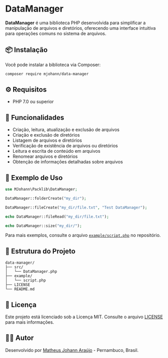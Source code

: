 # DataManager

**DataManager** é uma biblioteca PHP desenvolvida para simplificar a manipulação de arquivos e diretórios, oferecendo uma interface intuitiva para operações comuns no sistema de arquivos.

## 📦 Instalação

Você pode instalar a biblioteca via Composer:

```bash
composer require mjohann/data-manager
```

## ⚙️ Requisitos

- PHP 7.0 ou superior

## 🚀 Funcionalidades

- Criação, leitura, atualização e exclusão de arquivos
- Criação e exclusão de diretórios
- Listagem de arquivos e diretórios
- Verificação de existência de arquivos ou diretórios
- Leitura e escrita de conteúdo em arquivos
- Renomear arquivos e diretórios
- Obtenção de informações detalhadas sobre arquivos

## 🧪 Exemplo de Uso

```php
use MJohann\Packlib\DataManager;

DataManager::folderCreate("my_dir");

DataManager::fileCreate("my_dir/file.txt", "Test DataManager");

echo DataManager::fileRead("my_dir/file.txt");

echo DataManager::size("my_dir/");

```

Para mais exemplos, consulte o arquivo [`example/script.php`](example/script.php) no repositório.

## 📁 Estrutura do Projeto

```
data-manager/
├── src/
│   └── DataManager.php
├── example/
│   └── script.php
├── LICENSE
└── README.md
```

## 📄 Licença

Este projeto está licenciado sob a Licença MIT. Consulte o arquivo [LICENSE](LICENSE) para mais informações.

## 👨‍💻 Autor

Desenvolvido por [Matheus Johann Araújo](https://github.com/matheusjohannaraujo) - Pernambuco, Brasil.